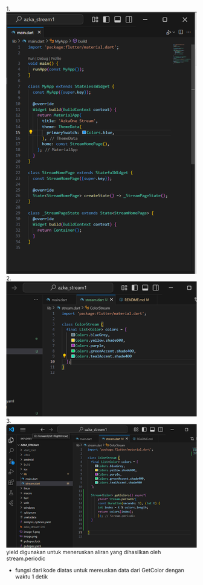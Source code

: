  1.![soal 1](image.png)
 2.![soal 2](image-1.png)
 3.![soal 3](image-2.png)
 yield digunakan untuk meneruskan aliran yang dihasilkan oleh stream.periodic
 - fungsi dari kode diatas untuk mereuskan data dari GetColor dengan waktu 1 detik